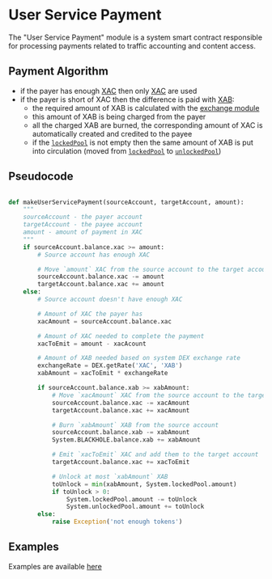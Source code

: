 # User Service Payment

The "User Service Payment" module is a system smart contract responsible for processing payments related to traffic accounting and content access.

## Payment Algorithm

- if the payer has enough [XAC][1] then only [XAC][1] are used
- if the payer is short of XAC then the difference is paid with [XAB][2]:
    - the required amount of XAB is calculated with the [exchange module][3]
    - this amount of XAB is being charged from the payer
    - all the charged XAB are burned, the corresponding amount of XAC is automatically created and credited to the payee
    - if the [`lockedPool`][5] is not empty then the same amount of XAB is put into circulation (moved from [`lockedPool`][5] to [`unlockedPool`][6])


## Pseudocode

```python

def makeUserServicePayment(sourceAccount, targetAccount, amount):
    """
    sourceAccount - the payer account
    targetAccount - the payee account
    amount - amount of payment in XAC
    """
    if sourceAccount.balance.xac >= amount:
        # Source account has enough XAC

        # Move `amount` XAC from the source account to the target account
        sourceAccount.balance.xac -= amount
        targetAccount.balance.xac += amount
    else:
        # Source account doesn't have enough XAC

        # Amount of XAC the payer has
        xacAmount = sourceAccount.balance.xac

        # Amount of XAC needed to complete the payment
        xacToEmit = amount - xacAcount

        # Amount of XAB needed based on system DEX exchange rate
        exchangeRate = DEX.getRate('XAC', 'XAB')
        xabAmount = xacToEmit * exchangeRate

        if sourceAccount.balance.xab >= xabAmount:
            # Move `xacAmount` XAC from the source account to the target account
            sourceAccount.balance.xac -= xacAmount
            targetAccount.balance.xac += xacAmount

            # Burn `xabAmount` XAB from the source account
            sourceAccount.balance.xab -= xabAmount
            System.BLACKHOLE.balance.xab += xabAmount

            # Emit `xacToEmit` XAC and add them to the target account
            targetAccount.balance.xac += xacToEmit

            # Unlock at most `xabAmount` XAB
            toUnlock = min(xabAmount, System.lockedPool.amount)
            if toUnlock > 0:
                System.lockedPool.amount -= toUnlock
                System.unlockedPool.amount += toUnlock
        else:
            raise Exception('not enough tokens')

```

## Examples

Examples are available [here][7]


[1]: ../system-tokens/ace-coin.md
[2]: ../system-tokens/ace-byte.md
[3]: ../system-tokens/exchange.md
[4]: ../system-tokens/ace-asset.md
[5]: ../glossary/system-pools.md#lockedpool
[6]: ../glossary/system-pools.md#unlockedpool
[7]: ../system-tokens/examples.md
